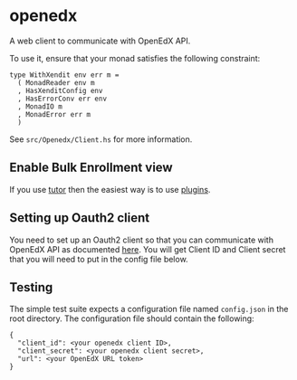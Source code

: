 # openedx

A web client to communicate with OpenEdX API.

To use it, ensure that your monad satisfies the following constraint:
```
type WithXendit env err m = 
  ( MonadReader env m
  , HasXenditConfig env
  , HasErrorConv err env
  , MonadIO m
  , MonadError err m
  )
```
See `src/Openedx/Client.hs` for more information.

## Enable Bulk Enrollment view
If you use [tutor](docs.tutor.overhang.io) then the easiest way is to use [plugins](https://docs.tutor.overhang.io/plugins/index.html).

## Setting up Oauth2 client
You need to set up an Oauth2 client so that you can communicate with OpenEdX API as documented [here](https://github.com/hastexo/webhook-receiver/#edx-oauth2-client).
You will get Client ID and Client secret that you will need to put in the config file below.

## Testing
The simple test suite expects a configuration file named `config.json`
in the root directory.
The configuration file should contain the following:
```
{
  "client_id": <your openedx client ID>,
  "client_secret": <your openedx client secret>,
  "url": <your OpenEdX URL token>
}
```
